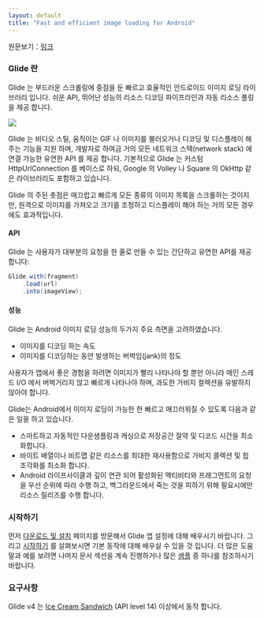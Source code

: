 ```yaml
---
layout: default
title: "Fast and efficient image loading for Android"
---
```



원문보기：[링크](http://bumptech.github.io/glide/)

### Glide 란

Glide 는 부드러운 스크롤링에 중점을 둔 빠르고 효율적인 안드로이드 이미지 로딩 라이브러리 입니다. 쉬운 API, 뛰어난 성능의 리소스 디코딩 파이프라인과 자동 리소스 풀링을 제공 합니다.

![](https://github.com/bumptech/glide/blob/master/static/glide_logo.png?raw=true)

Glide 는 비디오 스틸, 움직이는 GIF 나 이미지를 불러오거나 디코딩 및 디스플레이 해주는 기능을 지원 하며, 개발자로 하여금 거의 모든 네트워크 스택(network stack) 에 연결 가능한 유연한 API 를 제공 합니다.
기본적으로 Glide 는 커스텀 HttpUrlConnection 를 베이스로 하되, Google 의 Volley 나 Square 의 OkHttp 같은 라이브러리도 포함하고 있습니다.

Glide 의 주된 촛점은 매끄럽고 빠르게 모든 종류의 이미지 목록을 스크롤하는 것이지만, 원격으로 이미지를 가져오고
크기를 조정하고 디스플레이 해야 하는 거의 모든 경우에도 효과적입니다.

#### API

Glide 는 사용자가 대부분의 요청을 한 줄로 만들 수 있는 간단하고 유연한 API를 제공합니다:

```java
Glide.with(fragment)
    .load(url)
    .into(imageView);
```

#### 성능

Glide 는 Android 이미지 로딩 성능의 두가지 주요 측면을 고려하였습니다.

* 이미지를 디코딩 하는 속도
* 이미지를 디코딩하는 동안 발생하는 버벅임(jank)의 정도

사용자가 앱에서 좋은 경험을 하려면 이미지가 빨리 나타나야 할 뿐만 아니라 메인 스레드 I/O 에서 버벅거리지 않고 빠르게 나타나야 하며, 과도한 가비지 컬렉션을 유발하지 않아야 합니다.

Glide는 Android에서 이미지 로딩이 가능한 한 빠르고 매끄러워질 수 있도록 다음과 같은 일을 하고 있습니다.

* 스마트하고 자동적인 다운샘플링과 캐싱으로 저장공간 절약 및 디코드 시간을 최소화합니다.
* 바이트 배열이나 비트맵 같은 리소스를 최대한 재사용함으로 가비지 콜렉션 및 힙 조각화를 최소화 합니다.
* Android 라이프사이클과 깊이 연관 되어 활성화된 액티비티와 프래그먼트의 요청을 우선 순위에 따라 수행 하고, 백그라운드에서 죽는 것을 피하기 위해 필요시에만 리소스 릴리즈를 수행 합니다.

### 시작하기

먼저 [다운로드 및 설치][1] 페이지를 방문해서 Glide 앱 설정에 대해 배우시기 바랍니다. 그리고 [시작하기][2] 를 살펴보시면 기본 동작에 대해 배우실 수 있을 것 입니다. 더 많은 도움말과 예를 보려면 나머지 문서 섹션을 계속 진행하거나 많은 [샘플][3] 중 하나를 참조하시기 바랍니다.

### 요구사항

Glide v4 는 [Ice Cream Sandwich][4] (API level 14) 이상에서 동작 합니다.

[1]: doc/download-setup.html
[2]: doc/getting-started.html
[3]: ref/samples.html
[4]: https://developer.android.com/about/versions/android-4.0-highlights.html
